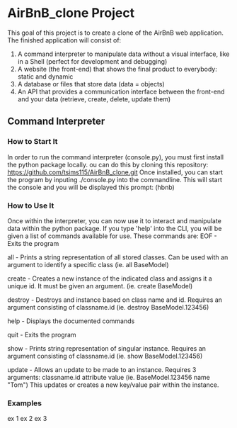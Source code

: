 # AirBnB_clone Project
This goal of this project is to create a clone of the AirBnB web application. The finished application will consist of: 

1. A command interpreter to manipulate data without a visual interface, like in a Shell (perfect for development and debugging)
2. A website (the front-end) that shows the final product to everybody: static and dynamic
3. A database or files that store data (data = objects)
4. An API that provides a communication interface between the front-end and your data (retrieve, create, delete, update them)

## Command Interpreter
### How to Start It
In order to run the command interpreter (console.py), you must first install the python package locally. 
ou can do this by cloning this repository: 
https://github.com/tsims115/AirBnB_clone.git
Once installed, you can start the program by inputing ./console.py into the commandline. This will start the console and you will be displayed this prompt: 
(hbnb) 

### How to Use It
Once within the interpreter, you can now use it to interact and manipulate data within the python package. If you type 'help' into the CLI, you will be given a list of commands available for use. These commands are:
EOF - Exits the program

all - Prints a string representation of all stored classes. Can be used with an argument to identify a specific class (ie. all BaseModel)

create - Creates a new instance of the indicated class and assigns it a unique id. It must be given an argument. (ie. create BaseModel)

destroy - Destroys and instance based on class name and id. Requires an argument consisting of classname.id (ie. destroy BaseModel.123456)

help - Displays the documented commands

quit - Exits the program

show - Prints string representation of singular instance. Requires an argument consisting of classname.id (ie. show BaseModel.123456)

update - Allows an update to be made to an instance. Requires 3 arguments: classname.id attribute value (ie. BaseModel.123456 name "Tom")
This updates or creates a new key/value pair within the instance.
### Examples
ex 1
ex 2
ex 3
